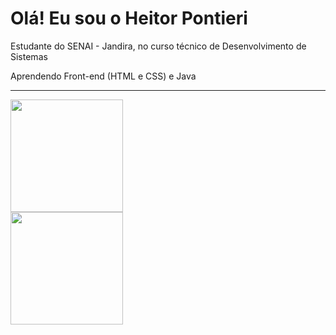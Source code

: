# Olá! Eu sou o Heitor Pontieri

Estudante do SENAI - Jandira, no curso técnico de Desenvolvimento de Sistemas

Aprendendo Front-end (HTML e CSS) e Java

<div align="flex-start"><hr>
  <a href="https://github.com/HeitorPontieri">
  <img height="180em" src="https://github-readme-stats.vercel.app/api?username=HeitorPontieri&theme=gruvbox"/>
 <div align="flex-end">
    <img height="180em" src="https://github-readme-stats.vercel.app/api/top-langs/?username=HeitorPontieri&layout=compact&theme=gruvbox"/>








